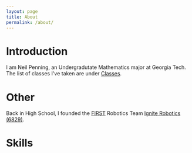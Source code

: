 ```yaml
---
layout: page
title: About
permalink: /about/
---
```


# Introduction
I am Neil Penning, an Undergradutate Mathematics major at Georgia Tech.
The list of classes I've taken are under [Classes](/Classes/).

# Other
Back in High School, I founded the [FIRST](https://www.firstinspires.org/) Robotics Team [Ignite Robotics (6829)](https://www.igniterobotics.com/).


# Skills
